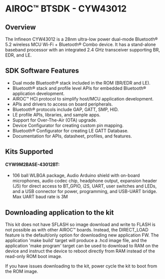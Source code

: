 # AIROC&#8482; BTSDK - CYW43012

## Overview

The Infineon CYW43012 is a 28nm ultra-low power dual-mode Bluetooth&#174; 5.2 wireless MCU Wi-Fi + Bluetooth&#174; Combo device. It has a stand-alone baseband processor with an integrated 2.4 GHz transceiver supporting BR, EDR, and LE.

## SDK Software Features
- Dual mode Bluetooth&#174; stack included in the ROM (BR/EDR and LE).
- Bluetooth&#174; stack and profile level APIs for embedded Bluetooth&#174; application development.
- AIROC&#8482; HCI protocol to simplify host/MCU application development.
- APIs and drivers to access on board peripherals.
- Bluetooth&#174; protocols include GAP, GATT, SMP, HID.
- LE profile APIs, libraries, and sample apps.
- Support for Over-The-Air (OTA) upgrade.
- Device Configurator for creating custom pin mapping.
- Bluetooth&#174; Configurator for creating LE GATT Database.
- Documentation for APIs, datasheet, profiles, and features.

## Kits Supported
#### CYW9M2BASE-43012BT:
- 106 ball WLBGA package, Audio Arduino shield with on-board microphones,
  audio codec chip, headphone output, expansion header (J5) for direct access
  to BT_GPIO, i2S, UART, user switches and LEDs, and a USB connector for
  power, programming, and USB-UART bridge.
  Max UART baud rate is 3M

## Downloading application to the kit
This kit does not have SFLASH so image download and write to FLASH is not possible
as with other AIROC&#8482; boards.  Instead, the DIRECT_LOAD feature is the default/only
option for downloading new application FW.  The application 'make build' target
will produce a .hcd image file, and the application 'make program' target can be used to download to RAM on the device and instruct the device to reboot directly from RAM instead of the read-only ROM boot image.

If you have issues downloading to the kit, power cycle the kit to boot from the ROM
image.
